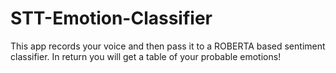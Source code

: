 # STT-Emotion-Classifier
This app records your voice and then pass it to a ROBERTA based sentiment classifier. In return you will get a table of your probable emotions!
